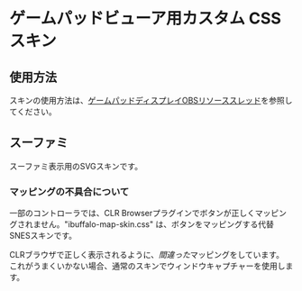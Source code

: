 # ゲームパッドビューア用カスタム CSS スキン

## 使用方法
スキンの使用方法は、[ゲームパッドディスプレイOBSリソーススレッド](https://obsproject.com/forum/resources/gamepad-display.3/)を参照してください。

## スーファミ
スーファミ表示用のSVGスキンです。

### マッピングの不具合について
一部のコントローラでは、CLR Browserプラグインでボタンが正しくマッピングされません。"ibuffalo-map-skin.css" は、ボタンをマッピングする代替SNESスキンです。

CLRブラウザで正しく表示されるように、*間違った*マッピングをしています。
これがうまくいかない場合、通常のスキンでウィンドウキャプチャーを使用します。